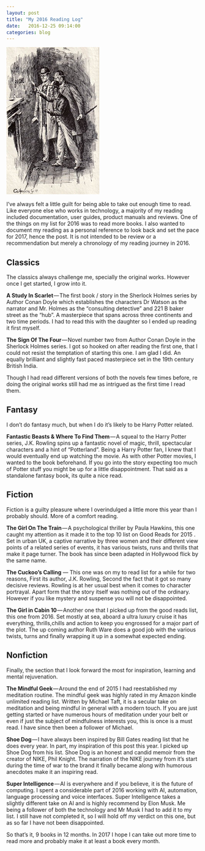 ```yaml
---
layout: post
title: "My 2016 Reading Log"
date:   2016-12-25 09:14:00
categories: blog
---
```

![Reading](/img/slock.jpeg)

I’ve always felt a little guilt for being able to take out enough time to read. Like everyone else who works in technology, a majority of my reading included documentation, user guides, product manuals and reviews. One of the things on my list for 2016 was to read more books. I also wanted to document my reading as a personal reference to look back and set the pace for 2017, hence the post. It is not intended to be review or a recommendation but merely a chronology of my reading journey in 2016.

 
## Classics

The classics always challenge me, specially the original works. However once I get started, I grow into it.


**A Study In Scarlet** — The first book / story in the Sherlock Holmes series by Author Conan Doyle which establishes the characters Dr Watson as the narrator and Mr. Holmes as the “consulting detective” and 221 B baker street as the “hub”. A masterpiece that spans across three continents and two time periods. I had to read this with the daughter so I ended up reading it first myself.

**The Sign Of The Four** — Novel number two from Author Conan Doyle in the Sherlock Holmes series. I got so hooked on after reading the first one, that I could not resist the temptation of starting this one. I am glad I did. An equally brilliant and slightly fast paced masterpiece set in the 19th century British India.

Though I had read different versions of both the novels few times before, re doing the original works still had me as intrigued as the first time I read them.


## Fantasy

I don’t do fantasy much, but when I do it’s likely to be Harry Potter related.


**Fantastic Beasts & Where To Find Them** — A squeal to the Harry Potter series, J.K. Rowling spins up a fantastic novel of magic, thrill, spectacular characters and a hint of “Potterland”. Being a Harry Potter fan, I knew that I would eventually end up watching the movie. As with other Potter movies, I wanted to the book beforehand. If you go into the story expecting too much of Potter stuff you might be up for a little disappointment. That said as a standalone fantasy book, its quite a nice read.

## Fiction

Fiction is a guilty pleasure where I overindulged a little more this year than I probably should. More of a comfort reading.

**The Girl On The Train** — A psychological thriller by Paula Hawkins, this one caught my attention as it made it to the top 10 list on Good Reads for 2015 . Set in urban UK, a captive narrative by three women and their different view points of a related series of events, it has various twists, runs and thrills that make it page turner. The book has since been adapted in Hollywood flick by the same name.


**The Cuckoo’s Calling** — This one was on my to read list for a while for two reasons, First its author, J.K. Rowling, Second the fact that it got so many decisive reviews. Rowling is at her usual best when it comes to character portrayal. Apart form that the story itself was nothing out of the ordinary. However if you like mystery and suspense you will not be disappointed.

**The Girl in Cabin 10** — Another one that I picked up from the good reads list, this one from 2016. Set mostly at sea, aboard a ultra luxury cruise it has everything, thrills,chills and action to keep you engrossed for a major part of the plot. The up coming author Ruth Ware does a good job with the various twists, turns and finally wrapping it up in a somewhat expected ending.

## Nonfiction

Finally, the section that I look forward the most for inspiration, learning and mental rejuvenation.

**The Mindful Geek** — Around the end of 2015 I had reestablished my meditation routine. The mindful geek was highly rated in my Amazon kindle unlimited reading list. Written by Michael Taft, it is a secular take on meditation and being mindful in general with a modern touch. If you are just getting started or have numerous hours of meditation under your belt or even if just the subject of mindfulness interests you, this is once is a must read. I have since then been a follower of Michael.

**Shoe Dog** — I have always been inspired by Bill Gates reading list that he does every year. In part, my inspiration of this post this year. I picked up Shoe Dog from his list. Shoe Dog is an honest and candid memoir from the creator of NIKE, Phil Knight. The narration of the NIKE journey from it’s start during the time of war to the brand it finally became along with humorous anecdotes make it an inspiring read.


**Super Intelligence** — AI is everywhere and if you believe, it is the future of computing. I spent a considerable part of 2016 working with AI, automation, language processing and voice interfaces. Super Intelligence takes a slightly different take on AI and is highly recommend by Elon Musk. Me being a follower of both the technology and Mr Musk I had to add it to my list. I still have not completed it, so I will hold off my verdict on this one, but as so far I have not been disappointed.

So that’s it, 9 books in 12 months. In 2017 I hope I can take out more time to read more and probably make it at least a book every month.
